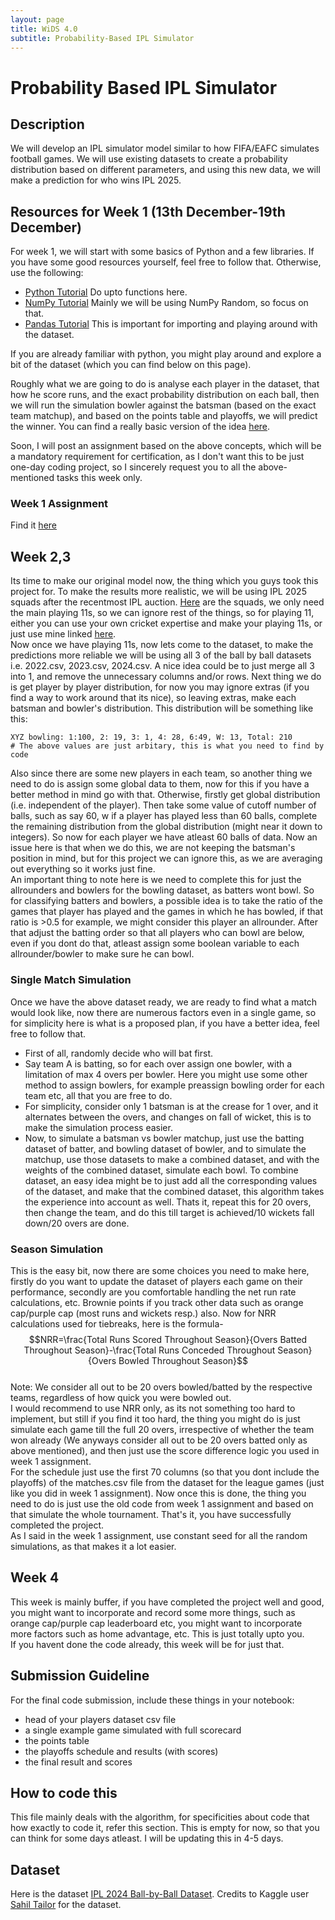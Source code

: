 ```yaml
---
layout: page
title: WiDS 4.0
subtitle: Probability-Based IPL Simulator
---
```


# Probability Based IPL Simulator

## Description
We will develop an IPL simulator model similar to how FIFA/EAFC simulates football games. We will use existing datasets to create a probability distribution based on different parameters, and using this new data, we will make a prediction for who wins IPL 2025.

## Resources for Week 1 (13th December-19th December)
For week 1, we will start with some basics of Python and a few libraries. If you have some good resources yourself, feel free to follow that. Otherwise, use the following:
- [Python Tutorial](https://www.w3schools.com/python) Do upto functions here.
- [NumPy Tutorial](https://www.w3schools.com/python/numpy) Mainly we will be using NumPy Random, so focus on that.
- [Pandas Tutorial](https://www.w3schools.com/python/pandas) This is important for importing and playing around with the dataset.

If you are already familiar with python, you might play around and explore a bit of the dataset (which you can find below on this page). 

Roughly what we are going to do is analyse each player in the dataset, that how he score runs, and the exact probability distribution on each ball, then we will run the simulation bowler against the batsman (based on the exact team matchup), and based on the points table and playoffs, we will predict the winner. You can find a really basic version of the idea [here](https://github.com/AdityaK1729/IPLProbSimulator).

Soon, I will post an assignment based on the above concepts, which will be a mandatory requirement for certification, as I don't want this to be just one-day coding project, so I sincerely request you to all the above-mentioned tasks this week only.
### Week 1 Assignment
Find it [here](https://adityak1729.github.io/Projects/WiDS4/Week1Assignment/)
## Week 2,3
Its time to make our original model now, the thing which you guys took this project for. To make the results more realistic, we will be using IPL 2025 squads after the recentmost IPL auction. [Here](https://www.espncricinfo.com/series/ipl-2025-1449924/squads) are the squads, we only need the main playing 11s, so we can ignore rest of the things, so for playing 11, either you can use your own cricket expertise and make your playing 11s, or just use mine linked [here](https://adityak1729.github.io/Projects/WiDS4/playing11.txt).  
Now once we have playing 11s, now lets come to the dataset, to make the predictions more reliable we will be using all 3 of the ball by ball datasets i.e. 2022.csv, 2023.csv, 2024.csv. A nice idea could be to just merge all 3 into 1, and remove the unnecessary columns and/or rows.
Next thing we do is get player by player distribution, for now you may ignore extras (if you find a way to work around that its nice), so leaving extras, make each batsman and bowler's distribution. This distribution will be something like this:
```
XYZ bowling: 1:100, 2: 19, 3: 1, 4: 28, 6:49, W: 13, Total: 210
# The above values are just arbitary, this is what you need to find by code
```
Also since there are some new players in each team, so another thing we need to do is assign some global data to them, now for this if you have a better method in mind go with that. Otherwise, firstly get global distribution (i.e. independent of the player). Then take some value of cutoff number of balls, such as say 60, w if a player has played less than 60 balls, complete the remaining distribution from the global distribution (might near it down to integers). So now for each player we have atleast 60 balls of data. Now an issue here is that when we do this, we are not keeping the batsman's position in mind, but for this project we can ignore this, as we are averaging out everything so it works just fine.  
An important thing to note here is we need to complete this for just the allrounders and bowlers for the bowling dataset, as batters wont bowl. So for classifying batters and bowlers, a possible idea is to take the ratio of the games that player has played and the games in which he has bowled, if that ratio is >0.5 for example, we might consider this player an allrounder. After that adjust the batting order so that all players who can bowl are below, even if you dont do that, atleast assign some boolean variable to each allrounder/bowler to make sure he can bowl. 
### Single Match Simulation
Once we have the above dataset ready, we are ready to find what a match would look like, now there are numerous factors even in a single game, so for simplicity here is what is a proposed plan, if you have a better idea, feel free to follow that.  
- First of all, randomly decide who will bat first.
- Say team A is batting, so for each over assign one bowler, with a limitation of max 4 overs per bowler. Here you might use some other method to assign bowlers, for example preassign bowling order for each team etc, all that you are free to do.
- For simplicity, consider only 1 batsman is at the crease for 1 over, and it alternates between the overs, and changes on fall of wicket, this is to make the simulation process easier.
- Now, to simulate a batsman vs bowler matchup, just use the batting dataset of batter, and bowling dataset of bowler, and to simulate the matchup, use those datasets to make a combined dataset, and with the weights of the combined dataset, simulate each bowl. To combine dataset, an easy idea might be to just add all the corresponding values of the dataset, and make that the combined dataset, this algorithm takes the experience into account as well.
Thats it, repeat this for 20 overs, then change the team, and do this till target is achieved/10 wickets fall down/20 overs are done.

### Season Simulation
This is the easy bit, now there are some choices you need to make here, firstly do you want to update the dataset of players each game on their performance, secondly are you comfortable handling the net run rate calculations, etc. Brownie points if you track other data such as orange cap/purple cap (most runs and wickets resp.) also. Now for NRR calculations used for tiebreaks, here is the formula-  
$$NRR=\frac{Total Runs Scored Throughout Season}{Overs Batted Throughout Season}-\frac{Total Runs Conceded Throughout Season}{Overs Bowled Throughout Season}$$  
Note: We consider all out to be 20 overs bowled/batted by the respective teams, regardless of how quick you were bowled out.  
I would recommend to use NRR only, as its not something too hard to implement, but still if you find it too hard, the thing you might do is just simulate each game till the full 20 overs, irrespective of whether the team won already (We anyways consider all out to be 20 overs batted only as above mentioned), and then just use the score difference logic you used in week 1 assignment.  
For the schedule just use the first 70 columns (so that you dont include the playoffs) of the matches.csv file from the dataset for the league games (just like you did in week 1 assignment). Now once this is done, the thing you need to do is just use the old code from week 1 assignment and based on that simulate the whole tournament. That's it, you have successfully completed the project.  
As I said in the week 1 assignment, use constant seed for all the random simulations, as that makes it a lot easier.
## Week 4
This week is mainly buffer, if you have completed the project well and good, you might want to incorporate and record some more things, such as orange  cap/purple cap leaderboard etc, you might want to incorporate more factors such as home advantage, etc. This is just totally upto you.  
If you havent done the code already, this week will be for just that.
## Submission Guideline
For the final code submission, include these things in your notebook: 
- head of your players dataset csv file
- a single example game simulated with full scorecard
- the points table
- the playoffs schedule and results (with scores)
- the final result and scores

## How to code this
This file mainly deals with the algorithm, for specificities about code that how exactly to code it, refer this section. This is empty for now, so that you can think for some days atleast. I will be updating this in 4-5 days.
## Dataset
Here is the dataset 
[IPL 2024 Ball-by-Ball Dataset](https://www.kaggle.com/datasets/sahiltailor/ipl-2024-ball-by-ball-dataset). Credits to Kaggle user [Sahil Tailor](https://www.kaggle.com/sahiltailor) for the dataset.
